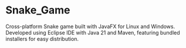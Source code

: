 # Snake_Game
Cross-platform Snake game built with JavaFX for Linux and Windows. Developed using Eclipse IDE with Java 21 and Maven, featuring bundled installers for easy distribution.

